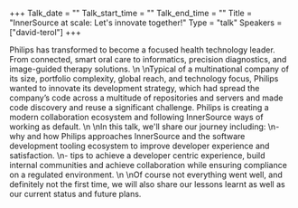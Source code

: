 +++
Talk_date = ""
Talk_start_time = ""
Talk_end_time = ""
Title = "InnerSource at scale: Let's innovate together!"
Type = "talk"
Speakers = ["david-terol"]
+++

Philips has transformed to become a focused health technology leader. From connected, smart oral care to informatics, precision diagnostics, and image-guided therapy solutions.\n\nTypical of a multinational company of its size, portfolio complexity, global reach, and technology focus, Philips wanted to innovate its development strategy, which had spread the company’s code across a multitude of repositories and servers and made code discovery and reuse a significant challenge. Philips is creating a modern collaboration ecosystem and following InnerSource ways of working as default.\n\nIn this talk, we'll share our journey including:\n- why and how Philips approaches InnerSource and the software development tooling ecosystem to improve developer experience and satisfaction.\n- tips to achieve a developer centric experience, build internal communities and achieve collaboration while ensuring compliance on a regulated environment.\n\nOf course not everything went well, and definitely not the first time, we will also share our lessons learnt as well as our current status and future plans.
